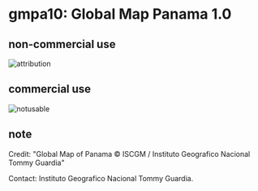 # gmpa10: Global Map Panama 1.0
## non-commercial use
![attribution](https://globalmaps.github.io/globalmaps/attribution.png)
## commercial use
![notusable](https://globalmaps.github.io/globalmaps/notusable.png)

## note
Credit: "Global Map of Panama © ISCGM / Instituto Geografico Nacional Tommy Guardia"

Contact: Instituto Geografico Nacional Tommy Guardia.
